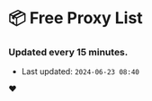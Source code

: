 # :package: Free Proxy List
### Updated every 15 minutes.

- Last updated: `2024-06-23 08:40`

:heart:
